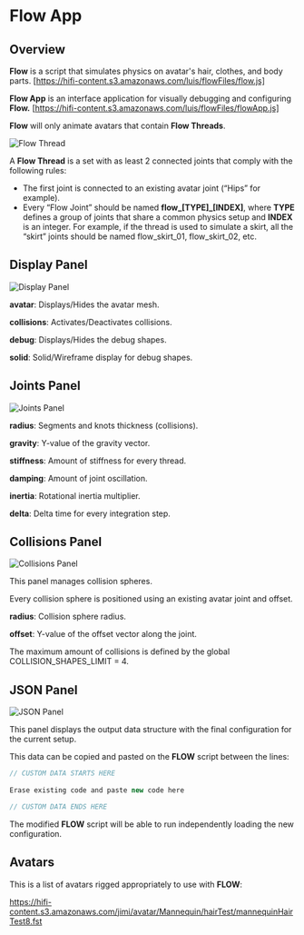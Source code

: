 # Flow App

## Overview
**Flow** is a script that simulates physics on avatar's hair, clothes, and body parts. [https://hifi-content.s3.amazonaws.com/luis/flowFiles/flow.js]

**Flow App** is an interface application for visually debugging and configuring **Flow.** [https://hifi-content.s3.amazonaws.com/luis/flowFiles/flowApp.js]

**Flow** will only animate avatars that contain **Flow Threads**.

![Flow Thread](https://hifi-content.s3.amazonaws.com/luis/flowFiles/reference/flow.png)

A **Flow Thread** is a set with as least 2 connected joints that comply with the following rules:

* The first joint is connected to an existing avatar joint (“Hips” for example).
* Every “Flow Joint” should be named **flow_[TYPE]_[INDEX]**, where **TYPE** defines a group of joints that share a common physics setup and **INDEX** is an integer. For example, if the thread is used to simulate a skirt, all the “skirt” joints should be named flow_skirt_01, flow_skirt_02, etc.

## Display Panel

![Display Panel](https://hifi-content.s3.amazonaws.com/luis/flowFiles/reference/display.png)

**avatar**: Displays/Hides the avatar mesh.

**collisions**: Activates/Deactivates collisions.

**debug**: Displays/Hides the debug shapes.

**solid**: Solid/Wireframe display for debug shapes.

## Joints Panel

![Joints Panel](https://hifi-content.s3.amazonaws.com/luis/flowFiles/reference/joints.png)

**radius**: Segments and knots thickness (collisions).

**gravity**: Y-value of the gravity vector.

**stiffness**: Amount of stiffness for every thread.

**damping**: Amount of joint oscillation.

**inertia**: Rotational inertia multiplier.

**delta**: Delta time for every integration step.

## Collisions Panel

![Collisions Panel](https://hifi-content.s3.amazonaws.com/luis/flowFiles/reference/collisions.png)

This panel manages collision spheres.

Every collision sphere is positioned using an existing avatar joint and offset.

**radius**: Collision sphere radius.

**offset**: Y-value of the offset vector along the joint.

The maximum amount of collisions is defined by the global COLLISION_SHAPES_LIMIT = 4.

## JSON Panel

![JSON Panel](https://hifi-content.s3.amazonaws.com/luis/flowFiles/reference/json.png)

This panel displays the output data structure with the final configuration for the current setup. 

This data can be copied and pasted on the **FLOW** script between the lines:
```javascript
// CUSTOM DATA STARTS HERE
 
Erase existing code and paste new code here

// CUSTOM DATA ENDS HERE
```
The modified **FLOW** script will be able to run independently loading the new configuration.

## Avatars

This is a list of avatars rigged appropriately to use with **FLOW**:

https://hifi-content.s3.amazonaws.com/jimi/avatar/Mannequin/hairTest/mannequinHairTest8.fst

